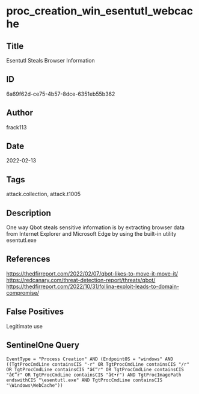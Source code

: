 # proc_creation_win_esentutl_webcache

## Title
Esentutl Steals Browser Information

## ID
6a69f62d-ce75-4b57-8dce-6351eb55b362

## Author
frack113

## Date
2022-02-13

## Tags
attack.collection, attack.t1005

## Description
One way Qbot steals sensitive information is by extracting browser data from Internet Explorer and Microsoft Edge by using the built-in utility esentutl.exe

## References
https://thedfirreport.com/2022/02/07/qbot-likes-to-move-it-move-it/
https://redcanary.com/threat-detection-report/threats/qbot/
https://thedfirreport.com/2022/10/31/follina-exploit-leads-to-domain-compromise/

## False Positives
Legitimate use

## SentinelOne Query
```
EventType = "Process Creation" AND (EndpointOS = "windows" AND ((TgtProcCmdLine containsCIS "-r" OR TgtProcCmdLine containsCIS "/r" OR TgtProcCmdLine containsCIS "â€“r" OR TgtProcCmdLine containsCIS "â€”r" OR TgtProcCmdLine containsCIS "â€•r") AND TgtProcImagePath endswithCIS "\esentutl.exe" AND TgtProcCmdLine containsCIS "\Windows\WebCache"))

```